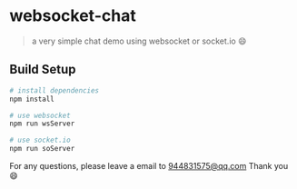# websocket-chat

> a very simple chat demo using websocket or socket.io :smile:

## Build Setup

``` bash
# install dependencies
npm install

# use websocket 
npm run wsServer 

# use socket.io 
npm run soServer 
```

For any questions, please leave a email to 944831575@qq.com Thank you :smile: